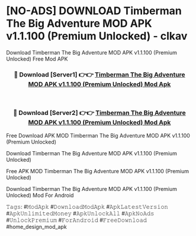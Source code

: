 # [NO-ADS] DOWNLOAD Timberman The Big Adventure MOD APK v1.1.100 (Premium Unlocked) - clkav
Download Timberman The Big Adventure MOD APK v1.1.100 (Premium Unlocked) Free Mod APK

<div align="center">
<h3>🔴 Download [Server1] 👉👉 <a href="https://apk-comot.site?title=Timberman_The_Big_Adventure_MOD_APK_v1.1.100_(Premium_Unlocked)">Timberman The Big Adventure MOD APK v1.1.100 (Premium Unlocked) Mod Apk</a></h3><br>

<h3>🔴 Download [Server2] 👉👉 <a href="https://apk-comot.site?title=Timberman_The_Big_Adventure_MOD_APK_v1.1.100_(Premium_Unlocked)">Timberman The Big Adventure MOD APK v1.1.100 (Premium Unlocked) Mod Apk</a></h3>
</div>


Free Download APK MOD Timberman The Big Adventure MOD APK v1.1.100 (Premium Unlocked)

Download Timberman The Big Adventure MOD APK v1.1.100 (Premium Unlocked) 

Free APK MOD Timberman The Big Adventure MOD APK v1.1.100 (Premium Unlocked) 

Download Timberman The Big Adventure MOD APK v1.1.100 (Premium Unlocked) Mod For Android

𝚃𝚊𝚐𝚜: #𝙼𝚘𝚍𝙰𝚙𝚔 #𝙳𝚘𝚠𝚗𝚕𝚘𝚊𝚍𝙼𝚘𝚍𝙰𝚙𝚔 #𝙰𝚙𝚔𝙻𝚊𝚝𝚎𝚜𝚝𝚅𝚎𝚛𝚜𝚒𝚘𝚗 #𝙰𝚙𝚔𝚄𝚗𝚕𝚒𝚖𝚒𝚝𝚎𝚍𝙼𝚘𝚗𝚎𝚢 #𝙰𝚙𝚔𝚄𝚗𝚕𝚘𝚌𝚔𝙰𝚕𝚕 #𝙰𝚙𝚔𝙽𝚘𝙰𝚍𝚜 #𝚄𝚗𝚕𝚘𝚌𝚔𝙿𝚛𝚎𝚖𝚒𝚞𝚖 #𝙵𝚘𝚛𝙰𝚗𝚍𝚛𝚘𝚒𝚍 #𝙵𝚛𝚎𝚎𝙳𝚘𝚠𝚗𝚕𝚘𝚊𝚍 #home_design_mod_apk